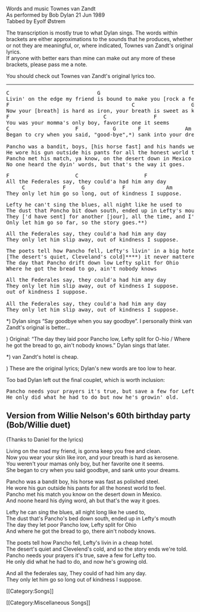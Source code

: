 Words and music Townes van Zandt<br>
As performed by Bob Dylan 21 Jun 1989<br>
Tabbed by Eyolf Østrem

The transcription is mostly true to what Dylan sings. The words within
brackets are either approximations to the sounds that he produces,
whether or not they are meaningful, or, where indicated, Townes van
Zandt's original lyrics.<br>
If anyone with better ears than mine can make out any more of these
brackets, please pass me a note.

You should check out Townes van Zandt's original lyrics too.

----
<pre class="verse">
C                            G
Livin' on the edge my friend is bound to make you [rock a few]
F                                       C                  G
Now your [breath] is hard as iron, your breath is sweet as kerosene
F                              C               F
You was your momma's only boy, favorite one it seems
C                     F           G       F              Am
Began to cry when you said, "good-bye",*) sank into your dreams.

Pancho was a bandit, boys, [his horse fast] and his hands were free
He wore his gun outside his pants for all the honest world to feel
Pancho met his match, ya know, on the desert down in Mexico
No one heard the dyin' words, but that's the way it goes.
</pre>

<pre class="refrain">
F                     C                     F
All the Federales say, they could'a had him any day
     C            F     G            F             Am
They only let him go so long, out of kindness I suppose.
</pre>

<pre class="verse">
Lefty he can't sing the blues, all night like he used to
The dust that Poncho bit down south, ended up in Lefty's mouth
They ['d have sent] for another [jour], all the time, and I'll pace you floor
Only let him go so far, so the story goes.**)
</pre>

<pre class="refrain">
All the Federales say, they could'a had him any day
They only let him slip away, out of kindness I suppose.
</pre>

<pre class="verse">
The poets tell how Pancho fell, Lefty's livin' in a big hotel***)
[The desert's quiet, Cleveland's cold]****) it never mattered anyway.
The day that Pancho drift down low Lefty split for Ohio
Where he got the bread to go, ain't nobody knows
</pre>

<pre class="refrain">
All the Federales say, they could'a had him any day
They only let him slip away, out of kindness I suppose.
out of kindness I suppose.

All the Federales say, they could'a had him any day
They only let him slip away, out of kindness I suppose.
</pre>

<nowiki>*</nowiki>) Dylan sings “Say goodbye when you say goodbye”. I personally
think van Zandt's original is better...

<nowiki>*</nowiki><nowiki>*</nowiki>) Original: “The day they laid poor Pancho low, Lefty split for
O-hio / Where he got the bread to go, ain't nobody knows.” Dylan
sings that later.

<nowiki>*</nowiki><nowiki>*</nowiki><nowiki>*</nowiki>) van Zandt's hotel is cheap.

<nowiki>*</nowiki><nowiki>*</nowiki><nowiki>*</nowiki><nowiki>*</nowiki>) These are the original lyrics; Dylan's new words are too low to
hear.

Too bad Dylan left out the final couplet, which is worth inclusion:

<pre class="refrain">
Pancho needs your prayers it's true, but save a few for Lefty too
He only did what he had to do but now he's growin' old.
</pre>

<h2 class="songversion">Version from Willie Nelson's 60th birthday party (Bob/Willie duet)</h2>

(Thanks to Daniel for the lyrics)

Living on the road my friend, is gonna keep you free and clean.<br>
Now you wear your skin like iron, and your breath is hard as kerosene.<br>
You weren't your mamas only boy, but her favorite one it seems.<br>
She began to cry when you said goodbye, and sank unto your dreams.

Pancho was a bandit boy, his horse was fast as polished steel.<br>
He wore his gun outside his pants for all the honest world to feel.<br>
Pancho met his match you know on the desert down in Mexico.<br>
And noone heard his dying word, ah but that's the way it goes.

Lefty he can sing the blues, all night long like he used to,<br>
The dust that's Pancho's bed down south, ended up in Lefty's mouth<br>
The day they let poor Pancho low, Lefty split for Ohio<br>
And where he got the bread to go, there ain't nobody knows.

The poets tell how Pancho fell, Lefty's livin in a cheap hotel.<br>
The desert's quiet and Clevelend's cold, and so the story ends we're told.<br>
Pancho needs your prayers it's true, save a few for Lefty too.<br>
He only did what he had to do, and now he's growing old.

And all the federales say, They could of had him any day.<br>
They only let him go so long out of kindness I suppose.

[[Category:Songs]]

[[Category:Miscellaneous Songs]]